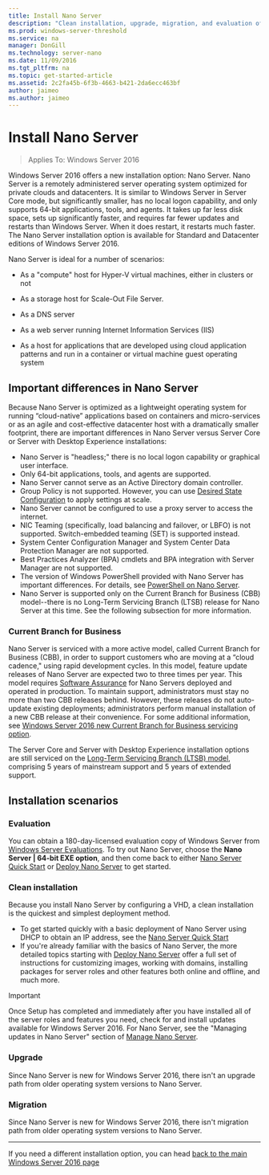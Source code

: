 ```yaml
---
title: Install Nano Server
description: "Clean installation, upgrade, migration, and evaluation of Nano Server"
ms.prod: windows-server-threshold
ms.service: na
manager: DonGill
ms.technology: server-nano
ms.date: 11/09/2016
ms.tgt_pltfrm: na
ms.topic: get-started-article
ms.assetid: 2c2fa45b-6f3b-4663-b421-2da6ecc463bf
author: jaimeo
ms.author: jaimeo
---
```

# Install Nano Server

>Applies To: Windows Server 2016

Windows Server 2016 offers a new installation option: Nano Server. Nano Server is a remotely administered server operating system optimized for private clouds and datacenters. It is similar to Windows Server in Server Core mode, but significantly smaller, has no local logon capability, and only supports 64-bit applications, tools, and agents. It takes up far less disk space, sets up significantly faster, and requires far fewer updates and restarts than Windows Server. When it does restart, it restarts much faster. The Nano Server installation option is available for Standard and Datacenter editions of Windows Server 2016.  
  
Nano Server is ideal for a number of scenarios:  
  
-   As a "compute" host for Hyper-V virtual machines, either in clusters or not  
  
-   As a storage host for Scale-Out File Server.  
  
-   As a DNS server  
  
-   As a web server running Internet Information Services (IIS)  
  
-   As a host for applications that are developed using cloud application patterns and run in a container or virtual machine guest operating system  
  
## Important differences in Nano Server

Because Nano Server is optimized as a lightweight operating system for running “cloud-native” applications based on containers and micro-services or as an agile and cost-effective datacenter host with a dramatically smaller footprint, there are important differences in Nano Server versus Server Core or Server with Desktop Experience installations:

- Nano Server is "headless;" there is no local logon capability or graphical user interface.
- Only 64-bit applications, tools, and agents are supported.
- Nano Server cannot serve as an Active Directory domain controller.
- Group Policy is not supported. However, you can use [Desired State Configuration](https://msdn.microsoft.com/powershell/dsc/nanoDsc) to apply settings at scale.
- Nano Server cannot be configured to use a proxy server to access the internet.
- NIC Teaming (specifically, load balancing and failover, or LBFO) is not supported. Switch-embedded teaming (SET) is supported instead.
- System Center Configuration Manager and System Center Data Protection Manager are not supported.
- Best Practices Analyzer (BPA) cmdlets and BPA integration with Server Manager are not supported.
- The version of Windows PowerShell provided with Nano Server has important differences. For details, see [PowerShell on Nano Server](PowerShell-on-Nano-Server.md).
- Nano Server is supported only on the Current Branch for Business (CBB) model--there is no Long-Term Servicing Branch (LTSB) release for Nano Server at this time. See the following subsection for more information.

### Current Branch for Business
Nano Server is serviced with a more active model, called Current Branch for Business (CBB), in order to support customers who are moving at a “cloud cadence," using rapid development cycles. In this model, feature update releases of Nano Server are expected two to three times per year. This model requires [Software Assurance](https://www.microsoft.com/en-us/licensing/licensing-programs/software-assurance-default.aspx) for Nano Servers deployed and operated in production. To maintain support, administrators must stay no more than two CBB releases behind. However, these releases do not auto-update existing deployments; administrators perform manual installation of a new CBB release at their convenience. For some additional information, see [Windows Server 2016 new Current Branch for Business servicing option](https://blogs.technet.microsoft.com/windowsserver/2016/07/12/windows-server-2016-new-current-branch-for-business-servicing-option/).

The Server Core and Server with Desktop Experience installation options are still serviced on the [Long-Term Servicing Branch (LTSB) model](https://support.microsoft.com/lifecycle#gp%2Fgp_msl_policy), comprising 5 years of mainstream support and 5 years of extended support.

## Installation scenarios

### Evaluation
You can obtain a 180-day-licensed evaluation copy of Windows Server from [Windows Server Evaluations](https://www.microsoft.com/en-us/evalcenter/evaluate-windows-server-2016?i=1). To try out Nano Server, choose the **Nano Server | 64-bit EXE option**, and then come back to either [Nano Server Quick Start](Nano-Server-Quick-Start.md) or [Deploy Nano Server](Deploy-Nano-Server.md) to get started.

### Clean installation
Because you install Nano Server by configuring a VHD, a clean installation is the quickest and simplest deployment method.

- To get started quickly with a basic deployment of Nano Server using DHCP to obtain an IP address, see the [Nano Server Quick Start](Nano-Server-Quick-Start.md) 
- If you're already familiar with the basics of Nano Server, the more detailed topics starting with [Deploy Nano Server](Deploy-Nano-Server.md) offer a full set of instructions for customizing images, working with domains, installing packages for server roles and other features both online and offline, and much more.

> [!IMPORTANT]  
> Once Setup has completed and immediately after you have installed all of the server roles and features you need, check for and install updates available for Windows Server 2016. For Nano Server, see the "Managing updates in Nano Server" section of [Manage Nano Server](Manage-Nano-Server.md).

### Upgrade
Since Nano Server is new for Windows Server 2016, there isn't an upgrade path from older operating system versions to Nano Server.

### Migration
Since Nano Server is new for Windows Server 2016, there isn't migration path from older operating system versions to Nano Server.
  
-------------------------------------
If you need a different installation option, you can head [back to the main Windows Server 2016 page](Windows-Server-2016-Technical-Preview-5.md) 
  

  


 
